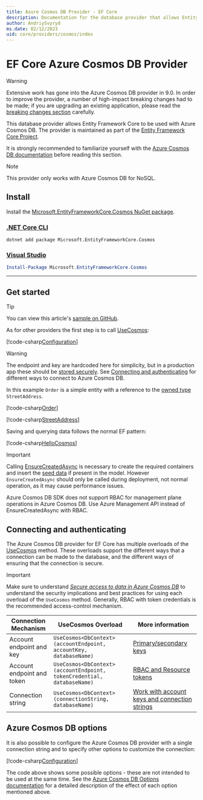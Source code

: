 ```yaml
---
title: Azure Cosmos DB Provider - EF Core
description: Documentation for the database provider that allows Entity Framework Core to be used with Azure Cosmos DB.
author: AndriySvyryd
ms.date: 02/12/2023
uid: core/providers/cosmos/index
---
```

# EF Core Azure Cosmos DB Provider

> [!WARNING]
> Extensive work has gone into the Azure Cosmos DB provider in 9.0. In order to improve the provider, a number of high-impact breaking changes had to be made; if you are upgrading an existing application, please read the [breaking changes section](xref:core/what-is-new/ef-core-9.0/breaking-changes#cosmos-breaking-changes) carefully.

This database provider allows Entity Framework Core to be used with Azure Cosmos DB. The provider is maintained as part of the [Entity Framework Core Project](https://github.com/dotnet/efcore).

It is strongly recommended to familiarize yourself with the [Azure Cosmos DB documentation](/azure/cosmos-db/introduction) before reading this section.

> [!NOTE]
> This provider only works with Azure Cosmos DB for NoSQL.

## Install

Install the [Microsoft.EntityFrameworkCore.Cosmos NuGet package](https://www.nuget.org/packages/Microsoft.EntityFrameworkCore.Cosmos/).

### [.NET Core CLI](#tab/dotnet-core-cli)

```dotnetcli
dotnet add package Microsoft.EntityFrameworkCore.Cosmos
```

### [Visual Studio](#tab/vs)

```powershell
Install-Package Microsoft.EntityFrameworkCore.Cosmos
```

***

## Get started

> [!TIP]
> You can view this article's [sample on GitHub](https://github.com/dotnet/EntityFramework.Docs/tree/live/samples/core/Cosmos).

As for other providers the first step is to call [UseCosmos](/dotnet/api/Microsoft.EntityFrameworkCore.CosmosDbContextOptionsExtensions.UseCosmos):

[!code-csharp[Configuration](../../../../samples/core/Cosmos/ModelBuilding/OrderContext.cs?name=Configuration)]

> [!WARNING]
> The endpoint and key are hardcoded here for simplicity, but in a production app these should be [stored securely](/aspnet/core/security/app-secrets#secret-manager). See [Connecting and authenticating](xref:core/providers/cosmos/index#connecting-and-authenticating) for different ways to connect to Azure Cosmos DB.

In this example `Order` is a simple entity with a reference to the [owned type](xref:core/modeling/owned-entities) `StreetAddress`.

[!code-csharp[Order](../../../../samples/core/Cosmos/ModelBuilding/Order.cs?name=Order)]

[!code-csharp[StreetAddress](../../../../samples/core/Cosmos/ModelBuilding/StreetAddress.cs?name=StreetAddress)]

Saving and querying data follows the normal EF pattern:

[!code-csharp[HelloCosmos](../../../../samples/core/Cosmos/ModelBuilding/Sample.cs?name=HelloCosmos)]

> [!IMPORTANT]
> Calling [EnsureCreatedAsync](/dotnet/api/Microsoft.EntityFrameworkCore.Storage.IDatabaseCreator.EnsureCreatedAsync) is necessary to create the required containers and insert the [seed data](xref:core/modeling/data-seeding) if present in the model. However `EnsureCreatedAsync` should only be called during deployment, not normal operation, as it may cause performance issues.
>
> Azure Cosmos DB SDK does not support RBAC for management plane operations in Azure Cosmos DB. Use Azure Management API instead of EnsureCreatedAsync with RBAC.

## Connecting and authenticating

The Azure Cosmos DB provider for EF Core has multiple overloads of the [UseCosmos](/dotnet/api/Microsoft.EntityFrameworkCore.CosmosDbContextOptionsExtensions.UseCosmos) method. These overloads support the different ways that a connection can be made to the database, and the different ways of ensuring that the connection is secure.

> [!IMPORTANT]
> Make sure to understand [_Secure access to data in Azure Cosmos DB_](/azure/cosmos-db/secure-access-to-data) to understand the security implications and best practices for using each overload of the `UseCosmos` method.
> Generally, RBAC with token credentials is the recommended access-control mechanism.

| Connection Mechanism       | UseCosmos Overload                                                     | More information                                                                          |
|----------------------------|------------------------------------------------------------------------|----------------------------------------------------------------------------------------------|
| Account endpoint and key   | `UseCosmos<DbContext>(accountEndpoint, accountKey, databaseName)`      | [Primary/secondary keys](/azure/cosmos-db/secure-access-to-data#primary-keys)                |
| Account endpoint and token | `UseCosmos<DbContext>(accountEndpoint, tokenCredential, databaseName)` | [RBAC and Resource tokens](/azure/cosmos-db/secure-access-to-data#role-based-access-control) |
| Connection string          | `UseCosmos<DbContext>(connectionString, databaseName)`                 | [Work with account keys and connection strings](/azure/cosmos-db/scripts/cli/common/keys)    |

## Azure Cosmos DB options

It is also possible to configure the Azure Cosmos DB provider with a single connection string and to specify other options to customize the connection:

[!code-csharp[Configuration](../../../../samples/core/Cosmos/ModelBuilding/OptionsContext.cs?name=Configuration)]

The code above shows some possible options - these are not intended to be used at the same time. See the [Azure Cosmos DB Options documentation](/dotnet/api/microsoft.azure.cosmos.cosmosclientoptions) for a detailed description of the effect of each option mentioned above.
